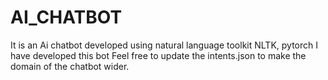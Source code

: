 # AI_CHATBOT
It is an Ai chatbot developed using natural language toolkit NLTK, pytorch
I have developed this bot 
Feel free to update the intents.json to make the domain  of the chatbot wider.
